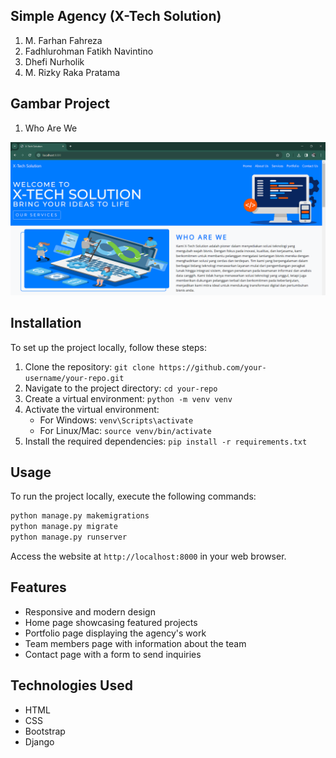## Simple Agency (X-Tech Solution)

1. M. Farhan Fahreza
2. Fadhlurohman Fatikh Navintino
3. Dhefi Nurholik
4. M. Rizky Raka Pratama

## Gambar Project

1. Who Are We

![Project Screenshot](/static/assets/images/1.png)





## Installation

To set up the project locally, follow these steps:

1. Clone the repository: `git clone https://github.com/your-username/your-repo.git`
2. Navigate to the project directory: `cd your-repo`
3. Create a virtual environment: `python -m venv venv`
4. Activate the virtual environment:
   - For Windows: `venv\Scripts\activate`
   - For Linux/Mac: `source venv/bin/activate`
5. Install the required dependencies: `pip install -r requirements.txt`

## Usage

To run the project locally, execute the following commands:

```bash
python manage.py makemigrations
python manage.py migrate
python manage.py runserver
```

Access the website at `http://localhost:8000` in your web browser.

## Features

- Responsive and modern design
- Home page showcasing featured projects
- Portfolio page displaying the agency's work
- Team members page with information about the team
- Contact page with a form to send inquiries

## Technologies Used

- HTML
- CSS
- Bootstrap
- Django